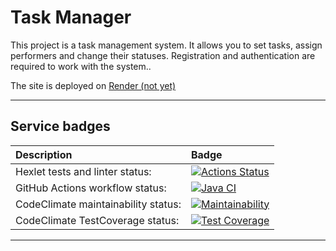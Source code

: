 # Task Manager
This project is a task management system. It allows you to set tasks, assign performers and change their statuses. Registration and authentication are required to work with the system..

The site is deployed on [Render (not yet)](https://)
___
## Service badges

| Description | Badge                                                                                                                                                                                                    |
|:---|:---------------------------------------------------------------------------------------------------------------------------------------------------------------------------------------------------------|
|Hexlet tests and linter status:| [![Actions Status](https://github.com/KarUrals/java-project-73/workflows/hexlet-check/badge.svg)](https://github.com/KarUrals/java-project-73/actions)                                                   |
|GitHub Actions workflow status:| [![Java CI](https://github.com/KarUrals/java-project-73/actions/workflows/test-and-linter-check.yml/badge.svg)](https://github.com/KarUrals/java-project-73/actions/workflows/test-and-linter-check.yml) |
|CodeClimate maintainability status:| [![Maintainability](https://api.codeclimate.com/v1/badges/7965ea191cbd0aab3196/maintainability)](https://codeclimate.com/github/KarUrals/java-project-73/maintainability)                               |
|CodeClimate TestCoverage status:| [![Test Coverage](https://api.codeclimate.com/v1/badges/7965ea191cbd0aab3196/test_coverage)](https://codeclimate.com/github/KarUrals/java-project-73/test_coverage)                                      |

___